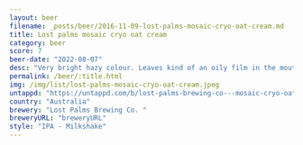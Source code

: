 ```yaml
---
layout: beer
filename: _posts/beer/2016-11-09-lost-palms-mosaic-cryo-oat-cream.md
title: Lost palms mosaic cryo oat cream
category: beer
score: 7
beer-date: "2022-08-07"
desc: "Very bright hazy colour. Leaves kind of an oily film in the mouth. Not that much going on"
permalink: /beer/:title.html
img: /img/list/lost-palms-mosaic-cryo-oat-cream.jpeg
untappd: "https://untappd.com/b/lost-palms-brewing-co---mosaic-cryo-oat-cream-ipa/4589928"
country: "Australia"
brewery: "Lost Palms Brewing Co. "
breweryURL: "breweryURL"
style: "IPA - Milkshake"
---
```


